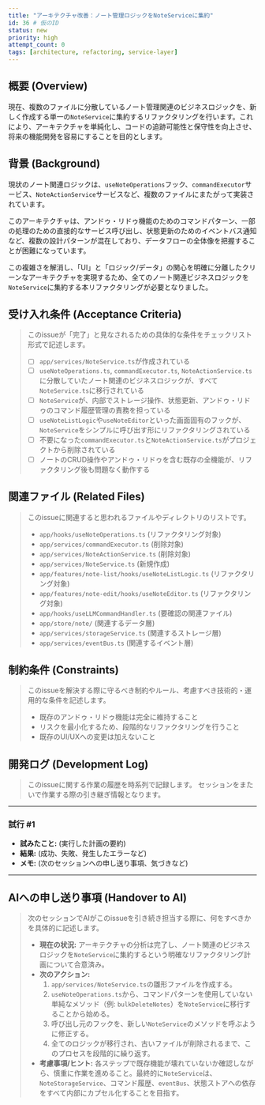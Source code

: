 ```yaml
---
title: "アーキテクチャ改善：ノート管理ロジックをNoteServiceに集約"
id: 36 # 仮のID
status: new
priority: high
attempt_count: 0
tags: [architecture, refactoring, service-layer]
---
```


## 概要 (Overview)

現在、複数のファイルに分散しているノート管理関連のビジネスロジックを、新しく作成する単一の`NoteService`に集約するリファクタリングを行います。これにより、アーキテクチャを単純化し、コードの追跡可能性と保守性を向上させ、将来の機能開発を容易にすることを目的とします。

## 背景 (Background)

現状のノート関連ロジックは、`useNoteOperations`フック、`commandExecutor`サービス、`NoteActionService`サービスなど、複数のファイルにまたがって実装されています。

このアーキテクチャは、アンドゥ・リドゥ機能のためのコマンドパターン、一部の処理のための直接的なサービス呼び出し、状態更新のためのイベントバス通知など、複数の設計パターンが混在しており、データフローの全体像を把握することが困難になっています。

この複雑さを解消し、「UI」と「ロジック/データ」の関心を明確に分離したクリーンなアーキテクチャを実現するため、全てのノート関連ビジネスロジックを`NoteService`に集約する本リファクタリングが必要となりました。

## 受け入れ条件 (Acceptance Criteria)

> このissueが「完了」と見なされるための具体的な条件をチェックリスト形式で記述します。
>
> - [ ] `app/services/NoteService.ts`が作成されている
> - [ ] `useNoteOperations.ts`, `commandExecutor.ts`, `NoteActionService.ts`に分散していたノート関連のビジネスロジックが、すべて`NoteService.ts`に移行されている
> - [ ] `NoteService`が、内部でストレージ操作、状態更新、アンドゥ・リドゥのコマンド履歴管理の責務を担っている
> - [ ] `useNoteListLogic`や`useNoteEditor`といった画面固有のフックが、`NoteService`をシンプルに呼び出す形にリファクタリングされている
> - [ ] 不要になった`commandExecutor.ts`と`NoteActionService.ts`がプロジェクトから削除されている
> - [ ] ノートのCRUD操作やアンドゥ・リドゥを含む既存の全機能が、リファクタリング後も問題なく動作する

## 関連ファイル (Related Files)

> このissueに関連すると思われるファイルやディレクトリのリストです。
>
> - `app/hooks/useNoteOperations.ts` (リファクタリング対象)
> - `app/services/commandExecutor.ts` (削除対象)
> - `app/services/NoteActionService.ts` (削除対象)
> - `app/services/NoteService.ts` (新規作成)
> - `app/features/note-list/hooks/useNoteListLogic.ts` (リファクタリング対象)
> - `app/features/note-edit/hooks/useNoteEditor.ts` (リファクタリング対象)
> - `app/hooks/useLLMCommandHandler.ts` (要確認の関連ファイル)
> - `app/store/note/` (関連するデータ層)
> - `app/services/storageService.ts` (関連するストレージ層)
> - `app/services/eventBus.ts` (関連するイベント層)

## 制約条件 (Constraints)

> このissueを解決する際に守るべき制約やルール、考慮すべき技術的・運用的な条件を記述します。
>
> - 既存のアンドゥ・リドゥ機能は完全に維持すること
> - リスクを最小化するため、段階的なリファクタリングを行うこと
> - 既存のUI/UXへの変更は加えないこと

## 開発ログ (Development Log)

> このissueに関する作業の履歴を時系列で記録します。
> セッションをまたいで作業する際の引き継ぎ情報となります。

---
### 試行 #1

- **試みたこと:** (実行した計画の要約)
- **結果:** (成功、失敗、発生したエラーなど)
- **メモ:** (次のセッションへの申し送り事項、気づきなど)

---

## AIへの申し送り事項 (Handover to AI)

> 次のセッションでAIがこのissueを引き続き担当する際に、何をすべきかを具体的に記述します。
>
> - **現在の状況:** アーキテクチャの分析は完了し、ノート関連のビジネスロジックを`NoteService`に集約するという明確なリファクタリング計画について合意済み。
> - **次のアクション:**
>   1. `app/services/NoteService.ts`の雛形ファイルを作成する。
>   2. `useNoteOperations.ts`から、コマンドパターンを使用していない単純なメソッド（例: `bulkDeleteNotes`）を`NoteService`に移行することから始める。
>   3. 呼び出し元のフックを、新しい`NoteService`のメソッドを呼ぶように修正する。
>   4. 全てのロジックが移行され、古いファイルが削除されるまで、このプロセスを段階的に繰り返す。
> - **考慮事項/ヒント:** 各ステップで既存機能が壊れていないか確認しながら、慎重に作業を進めること。最終的に`NoteService`は、`NoteStorageService`、コマンド履歴、`eventBus`、状態ストアへの依存をすべて内部にカプセル化することを目指す。
